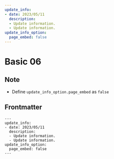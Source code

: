 ```yaml
---
update_info:
- date: 2023/05/11
  description:
  - Update information.
  - Update information.
update_info_option:
  page_embed: false
---
```

# Basic 06


## Note

- Define `update_info_option.page_embed` as `false`


## Frontmatter

```
---
update_info:
- date: 2023/05/11
  description:
  - Update information.
  - Update information.
update_info_option:
  page_embed: false
---
```

